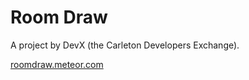 Room Draw
=========

A project by DevX (the Carleton Developers Exchange).

[roomdraw.meteor.com](roomdraw.meteor.com)
